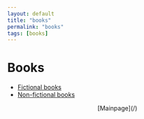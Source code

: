 ```yaml
---
layout: default
title: "books"
permalink: "books"
tags: [books]
---
```


# Books

 - [Fictional books](books/fictional)
 - [Non-fictional books](books/non-fictional)

 <div style="text-align: center;" markdown="1"> [Mainpage](/) 
</div>  